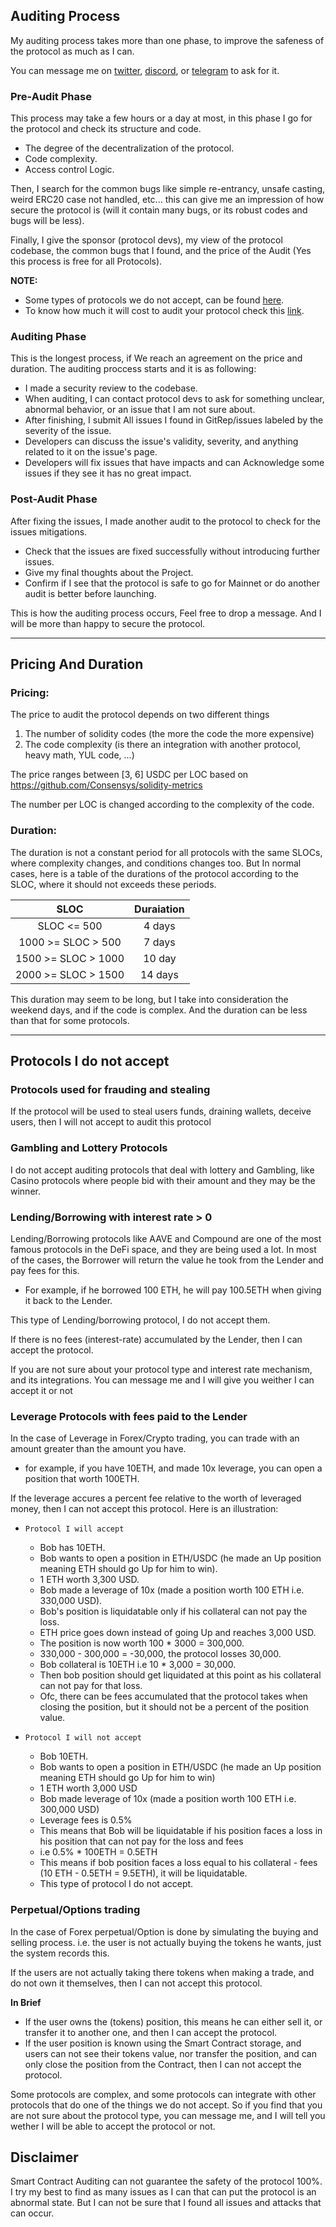 ## Auditing Process

My auditing process takes more than one phase, to improve the safeness of the protocol as much as I can.

You can message me on [twitter](https://twitter.com/Al_Qa_qa), [discord](https://discord.com/channels/al_qa_qa), or [telegram](https://t.me/al_qa_qa) to ask for it.

### Pre-Audit Phase
This process may take a few hours or a day at most, in this phase I go for the protocol and check its structure and code.
- The degree of the decentralization of the protocol.
- Code complexity.
- Access control Logic.

Then, I search for the common bugs like simple re-entrancy, unsafe casting, weird ERC20 case not handled, etc... this can give me an impression of how secure the protocol is (will it contain many bugs, or its robust codes and bugs will be less).

Finally, I give the sponsor (protocol devs), my view of the protocol codebase, the common bugs that I found, and the price of the Audit (Yes this process is free for all Protocols).

**NOTE:**
- Some types of protocols we do not accept, can be found [here](#protocols-i-do-not-accept).
- To know how much it will cost to audit your protocol check this [link](#pricing-and-duration).

### Auditing Phase
This is the longest process, if We reach an agreement on the price and duration. The auditing proccess starts and it is as following:
- I made a security review to the codebase.
- When auditing, I can contact protocol devs to ask for something unclear, abnormal behavior, or an issue that I am not sure about.
- After finishing, I submit All issues I found in GitRep/issues labeled by the severity of the issue.
- Developers can discuss the issue's validity, severity, and anything related to it on the issue's page.
- Developers will fix issues that have impacts and can Acknowledge some issues if they see it has no great impact.

### Post-Audit Phase
After fixing the issues, I made another audit to the protocol to check for the issues mitigations.
- Check that the issues are fixed successfully without introducing further issues.
- Give my final thoughts about the Project.
- Confirm if I see that the protocol is safe to go for Mainnet or do another audit is better before launching.

This is how the auditing process occurs, Feel free to drop a message. And I will be more than happy to secure the protocol.

---

## Pricing And Duration

### Pricing:

The price to audit the protocol depends on two different things
1. The number of solidity codes (the more the code the more expensive)
2. The code complexity (is there an integration with another protocol, heavy math, YUL code, ...)

The price ranges between [3, 6] USDC per LOC based on https://github.com/Consensys/solidity-metrics

The number per LOC is changed according to the complexity of the code.

### Duration:

The duration is not a constant period for all protocols with the same SLOCs, where complexity changes, and conditions changes too. But In normal cases, here is a table of the durations of the protocol according to the SLOC, where it should not exceeds these periods.

|SLOC|Duraiation|
|:--:|:--------:|
| SLOC <= 500 | 4 days|
| 1000 >= SLOC > 500| 7 days|
| 1500 >= SLOC > 1000| 10 day|
| 2000 >= SLOC > 1500| 14 days|

This duration may seem to be long, but I take into consideration the weekend days, and if the code is complex. And the duration can be less than that for some protocols.

---

## Protocols I do not accept

### Protocols used for frauding and stealing

If the protocol will be used to steal users funds, draining wallets, deceive users, then I will not accept to audit this protocol

### Gambling and Lottery Protocols

I do not accept auditing protocols that deal with lottery and Gambling, like Casino protocols where people bid with their amount and they may be the winner.

### Lending/Borrowing with interest rate > 0

Lending/Borrowing protocols like AAVE and Compound are one of the most famous protocols in the DeFi space, and they are being used a lot. In most of the cases, the Borrower will return the value he took from the Lender and pay fees for this.
- For example, if he borrowed 100 ETH, he will pay 100.5ETH when giving it back to the Lender.

This type of Lending/borrowing protocol, I do not accept them.

If there is no fees (interest-rate) accumulated by the Lender, then I can accept the protocol.

If you are not sure about your protocol type and interest rate mechanism, and its integrations. You can message me and I will give you weither I can accept it or not

### Leverage Protocols with fees paid to the Lender

In the case of Leverage in Forex/Crypto trading, you can trade with an amount greater than the amount you have.

- for example, if you have 10ETH, and made 10x leverage, you can open a position that worth 100ETH.

If the leverage accures a percent fee relative to the worth of leveraged money, then I can not accept this protocol. Here is an illustration:

- `Protocol I will accept`
  - Bob has 10ETH.
  - Bob wants to open a position in ETH/USDC (he made an Up position meaning ETH should go Up for him to win).
  - 1 ETH worth 3,300 USD.
  - Bob made a leverage of 10x (made a position worth 100 ETH i.e. 330,000 USD).
  - Bob's position is liquidatable only if his collateral can not pay the loss.
  - ETH price goes down instead of going Up and reaches 3,000 USD.
  - The position is now worth 100 * 3000 = 300,000.
  - 330,000 - 300,000 =  -30,000, the protocol losses 30,000.
  - Bob collateral is 10ETH i.e 10 * 3,000 = 30,000.
  - Then bob position should get liquidated at this point as his collateral can not pay for that loss.
  - Ofc, there can be fees accumulated that the protocol takes when closing the position, but it should not be a percent of the position value.

- `Protocol I will not accept`
  - Bob 10ETH.
  - Bob wants to open a position in ETH/USDC (he made an Up position meaning ETH should go Up for him to win)
  - 1 ETH worth 3,000 USD
  - Bob made leverage of 10x (made a position worth 100 ETH i.e. 300,000 USD)
  - Leverage fees is 0.5%
  - This means that Bob will be liquidatable if his position faces a loss in his position that can not pay for the loss and fees
  - i.e 0.5% * 100ETH = 0.5ETH
  - This means if bob position faces a loss equal to his collateral - fees (10 ETH - 0.5ETH = 9.5ETH), it will be liquidatable.
  - This type of protocol I do not accept.

### Perpetual/Options trading

In the case of Forex perpetual/Option is done by simulating the buying and selling process. i.e. the user is not actually buying the tokens he wants, just the system records this.

If the users are not actually taking there tokens when making a trade, and do not own it themselves, then I can not accept this protocol.

**In Brief**
- If the user owns the (tokens) position, this means he can either sell it, or transfer it to another one, and then I can accept the protocol.
- If the user position is known using the Smart Contract storage, and users can not see their tokens value, nor transfer the position, and can only close the position from the Contract, then I can not accept the protocol.

Some protocols are complex, and some protocols can integrate with other protocols that do one of the things we do not accept. So if you find that you are not sure about the protocol type, you can message me, and I will tell you wether I will be able to accept the protocol or not.

## Disclaimer

Smart Contract Auditing can not guarantee the safety of the protocol 100%. I try my best to find as many issues as I can that can put the protocol is an abnormal state. But I can not be sure that I found all issues and attacks that can occur.
